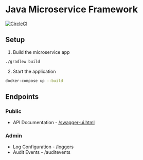 # Java Microservice Framework

[![CircleCI](https://circleci.com/gh/lucksolutions/spring-boot-microservice.svg?style=svg)](https://circleci.com/gh/lucksolutions/spring-boot-microservice)

## Setup
1. Build the microservice app
```bash
./gradlew build
```
2. Start the application
```bash
docker-compose up --build
```

## Endpoints

### Public
* API Documentation - [/swagger-ui.html](http://localhost/swagger-ui.html)

### Admin
* Log Configuration - /loggers
* Audit Events - /auditevents